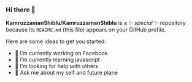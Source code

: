 ### Hi there 👋
**KamruzzamanShiblu/KamruzzamanShiblu** is a ✨ _special_ ✨ repository because its `README.md` (this file) appears on your GitHub profile.

Here are some ideas to get you started:

- 🔭 I’m currently working on Facebook 
- 🌱 I’m currently learning javascript
- 🤔 I’m looking for help with others 
- 💬 Ask me about my self and future plane 


